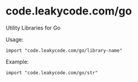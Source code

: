 code.leakycode.com/go
==

Utility Libraries for Go

Usage:

    import "code.leakycode.com/go/library-name"

Example:

    import "code.leakycode.com/go/str"
